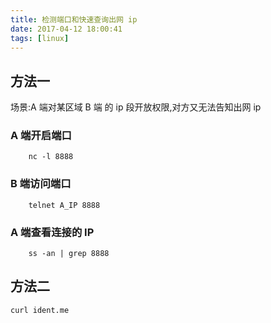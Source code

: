 ```yaml
---
title: 检测端口和快速查询出网 ip
date: 2017-04-12 18:00:41
tags: [linux]
---
```


## 方法一

场景:A 端对某区域 B 端 的 ip 段开放权限,对方又无法告知出网 ip

### A 端开启端口

```
    nc -l 8888
```

### B 端访问端口

```
    telnet A_IP 8888
```

### A 端查看连接的 IP

```
    ss -an | grep 8888
```

## 方法二

```
curl ident.me
```

